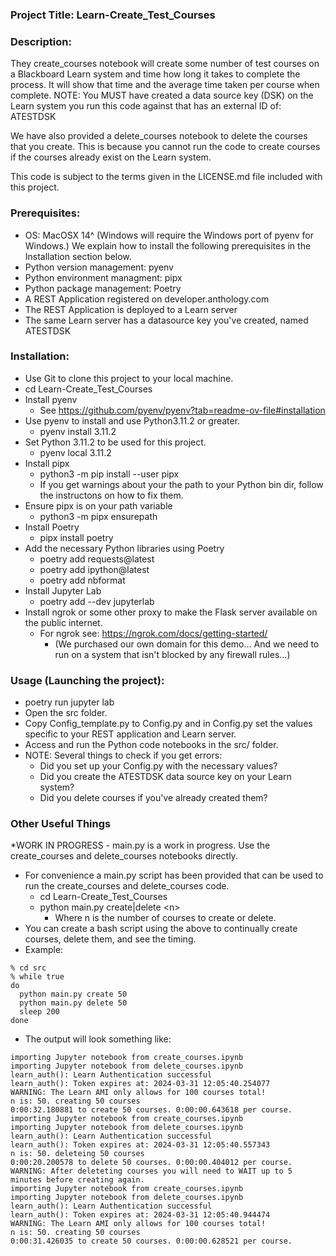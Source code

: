 ### Project Title: Learn-Create_Test_Courses
### Description:
They create_courses notebook will create some number of test courses on a Blackboard Learn system and time how long it takes to complete the process. It will show that time and the average time taken per course when complete. NOTE: You MUST have created a data source key (DSK) on the Learn system you run this code against that has an external ID of: ATESTDSK

We have also provided a delete_courses notebook to delete the courses that you create. This is because you cannot run the code to create courses if the courses already exist on the Learn system.

This code is subject to the terms given in the LICENSE.md file included with this project.

### Prerequisites:
* OS: MacOSX 14^ (Windows will require the Windows port of pyenv for Windows.) We explain how to install the following prerequisites in the Installation section below.
* Python version management: pyenv
* Python environment managment: pipx
* Python package management: Poetry
* A REST Application registered on developer.anthology.com
* The REST Application is deployed to a Learn server
* The same Learn server has a datasource key you've created, named ATESTDSK


### Installation:
* Use Git to clone this project to your local machine.
* cd Learn-Create_Test_Courses
* Install pyenv
    * See https://github.com/pyenv/pyenv?tab=readme-ov-file#installation  
* Use pyenv to install and use Python3.11.2 or greater.
    * pyenv install 3.11.2
* Set Python 3.11.2 to be used for this project.
    * pyenv local 3.11.2
* Install pipx
    * python3 -m pip install --user pipx
    * If you get warnings about your the path to your Python bin dir, follow the instructons on how to fix them.
* Ensure pipx is on your path variable
    * python3 -m pipx ensurepath
* Install Poetry
    * pipx install poetry
* Add the necessary Python libraries using Poetry
    * poetry add requests@latest
    * poetry add ipython@latest
    * poetry add nbformat
* Install Jupyter Lab
    * poetry add --dev jupyterlab
* Install ngrok or some other proxy to make the Flask server available on the public internet.
    * For ngrok see: https://ngrok.com/docs/getting-started/
        * (We purchased our own domain for this demo... And we need to run on a system that isn't blocked by any firewall rules...)

### Usage (Launching the project):
* poetry run jupyter lab
* Open the src folder.
* Copy Config_template.py to Config.py and in Config.py set the values specific to your REST application and Learn server.
* Access and run the Python code notebooks in the src/ folder.
* NOTE: Several things to check if you get errors:
    * Did you set up your Config.py with the necessary values?
    * Did you create the ATESTDSK data source key on your Learn system?
    * Did you delete courses if you've already created them?

### Other Useful Things
*WORK IN PROGRESS - main.py is a work in progress. Use the create_courses and delete_courses notebooks directly.
* For convenience a main.py script has been provided that can be used to run the create_courses and delete_courses code.
    * cd Learn-Create_Test_Courses
    * python main.py create|delete \<n\>
      * Where n is the number of courses to create or delete.
* You can create a bash script using the above to continually create courses, delete them, and see the timing.
* Example:
````
% cd src
% while true
do
  python main.py create 50
  python main.py delete 50
  sleep 200
done
````

* The output will look something like:
````
importing Jupyter notebook from create_courses.ipynb
importing Jupyter notebook from delete_courses.ipynb
learn_auth(): Learn Authentication successful
learn_auth(): Token expires at: 2024-03-31 12:05:40.254077
WARNING: The Learn AMI only allows for 100 courses total!
n is: 50. creating 50 courses
0:00:32.180881 to create 50 courses. 0:00:00.643618 per course.
importing Jupyter notebook from create_courses.ipynb
importing Jupyter notebook from delete_courses.ipynb
learn_auth(): Learn Authentication successful
learn_auth(): Token expires at: 2024-03-31 12:05:40.557343
n is: 50. deleteing 50 courses
0:00:20.200578 to delete 50 courses. 0:00:00.404012 per course.
WARNING: After deleteting courses you will need to WAIT up to 5 minutes before creating again.
importing Jupyter notebook from create_courses.ipynb
importing Jupyter notebook from delete_courses.ipynb
learn_auth(): Learn Authentication successful
learn_auth(): Token expires at: 2024-03-31 12:05:40.944474
WARNING: The Learn AMI only allows for 100 courses total!
n is: 50. creating 50 courses
0:00:31.426035 to create 50 courses. 0:00:00.628521 per course.
````




